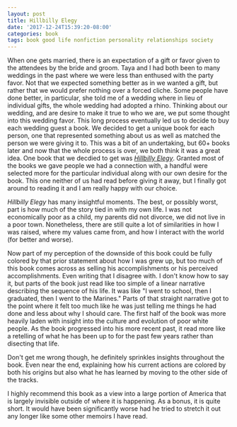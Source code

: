 ```yaml
---
layout: post
title: Hillbilly Elegy
date: '2017-12-24T15:39:20-08:00'
categories: book
tags: book good life nonfiction personality relationships society
---
```


When one gets married, there is an expectation of a gift or favor given to the attendees by the
bride and groom. Taya and I had both been to many weddings in the past where we were less than
enthused with the party favor. Not that we expected something better as in we wanted a gift, but
rather that we would prefer nothing over a forced cliche. Some people have done better, in
particular, she told me of a wedding where in lieu of individual gifts, the whole wedding had
adopted a rhino. Thinking about our wedding, and are desire to make it true to who we are, we put
some thought into this wedding favor. This long process eventually led us to decide to buy each
wedding guest a book. We decided to get a unique book for each person, one that represented
something about us as well as matched the person we were giving it to. This was a bit of an
undertaking, but 60+ books later and now that the whole process is over, we both think it was a
great idea. One book that we decdied to get was [*Hillbilly Elegy*][hb-amazon]. Granted most of the
books we gave people we had a connection with, a handful were selected more for the particular
individual along with our own desire for the book. This one neither of us had read before giving it
away, but I finally got around to reading it and I am really happy with our choice.

*Hillbilly Elegy* has many insightful moments. The best, or possibly worst, part is how much of the
story tied in with my own life. I was not economically poor as a child, my parents did not divorce,
we did not live in a poor town. Nonetheless, there are still quite a lot of similarities in how I
was raised, where my values came from, and how I interact with the world (for better and worse).

Now part of my perception of the downside of this book could be fully colored by that prior
statement about how I was grew up, but too much of this book comes across as selling his
accomplishments or his perceived accomplishments. Even writing that I disagree with. I don't know
how to say it, but parts of the book just read like too simple of a linear narrative describing the
sequence of his life. It was like "I went to school, then I graduated, then I went to the Marines."
Parts of that straight narrative got to the point where it felt too much like he was just telling me
things he had done and less about why I should care. The first half of the book was more heavily
laden with insight into the culture and evolution of poor white people. As the book progressed into
his more recent past, it read more like a retelling of what he has been up to for the past few years
rather than disecting that life.

Don't get me wrong though, he definitely sprinkles insights throughout the book. Even near the end,
explaining how his current actions are colored by both his origins but also what he has learned
by moving to the other side of the tracks.

I highly recommend this book as a view into a large portion of America that is largely invisible
outside of where it is happening. As a bonus, it is quite short. It would have been significantly
worse had he tried to stretch it out any longer like some other memoirs I have read.

[hb-amazon]:    http://a.co/2p4wpcQ
